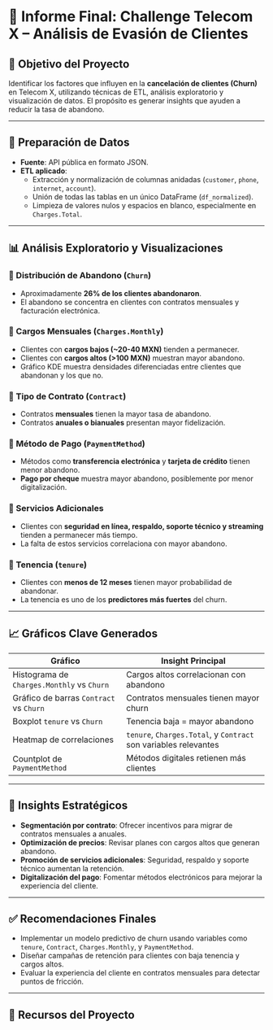 # 📘 Informe Final: Challenge Telecom X – Análisis de Evasión de Clientes

## 🎯 Objetivo del Proyecto
Identificar los factores que influyen en la **cancelación de clientes (Churn)** en Telecom X, utilizando técnicas de ETL, análisis exploratorio y visualización de datos. El propósito es generar insights que ayuden a reducir la tasa de abandono.

---

## 🧾 Preparación de Datos

- **Fuente**: API pública en formato JSON.
- **ETL aplicado**:
  - Extracción y normalización de columnas anidadas (`customer`, `phone`, `internet`, `account`).
  - Unión de todas las tablas en un único DataFrame (`df_normalized`).
  - Limpieza de valores nulos y espacios en blanco, especialmente en `Charges.Total`.

---

## 📊 Análisis Exploratorio y Visualizaciones

### 🔹 Distribución de Abandono (`Churn`)
- Aproximadamente **26% de los clientes abandonaron**.
- El abandono se concentra en clientes con contratos mensuales y facturación electrónica.

### 🔹 Cargos Mensuales (`Charges.Monthly`)
- Clientes con **cargos bajos (~20-40 MXN)** tienden a permanecer.
- Clientes con **cargos altos (>100 MXN)** muestran mayor abandono.
- Gráfico KDE muestra densidades diferenciadas entre clientes que abandonan y los que no.

### 🔹 Tipo de Contrato (`Contract`)
- Contratos **mensuales** tienen la mayor tasa de abandono.
- Contratos **anuales o bianuales** presentan mayor fidelización.

### 🔹 Método de Pago (`PaymentMethod`)
- Métodos como **transferencia electrónica** y **tarjeta de crédito** tienen menor abandono.
- **Pago por cheque** muestra mayor abandono, posiblemente por menor digitalización.

### 🔹 Servicios Adicionales
- Clientes con **seguridad en línea, respaldo, soporte técnico y streaming** tienden a permanecer más tiempo.
- La falta de estos servicios correlaciona con mayor abandono.

### 🔹 Tenencia (`tenure`)
- Clientes con **menos de 12 meses** tienen mayor probabilidad de abandonar.
- La tenencia es uno de los **predictores más fuertes** del churn.

---

## 📈 Gráficos Clave Generados

| Gráfico | Insight Principal |
|--------|-------------------|
| Histograma de `Charges.Monthly` vs `Churn` | Cargos altos correlacionan con abandono |
| Gráfico de barras `Contract` vs `Churn` | Contratos mensuales tienen mayor churn |
| Boxplot `tenure` vs `Churn` | Tenencia baja = mayor abandono |
| Heatmap de correlaciones | `tenure`, `Charges.Total`, y `Contract` son variables relevantes |
| Countplot de `PaymentMethod` | Métodos digitales retienen más clientes |

---

## 🧠 Insights Estratégicos

- **Segmentación por contrato**: Ofrecer incentivos para migrar de contratos mensuales a anuales.
- **Optimización de precios**: Revisar planes con cargos altos que generan abandono.
- **Promoción de servicios adicionales**: Seguridad, respaldo y soporte técnico aumentan la retención.
- **Digitalización del pago**: Fomentar métodos electrónicos para mejorar la experiencia del cliente.

---

## ✅ Recomendaciones Finales

- Implementar un modelo predictivo de churn usando variables como `tenure`, `Contract`, `Charges.Monthly`, y `PaymentMethod`.
- Diseñar campañas de retención para clientes con baja tenencia y cargos altos.
- Evaluar la experiencia del cliente en contratos mensuales para detectar puntos de fricción.

---

## 📂 Recursos del Proyecto
